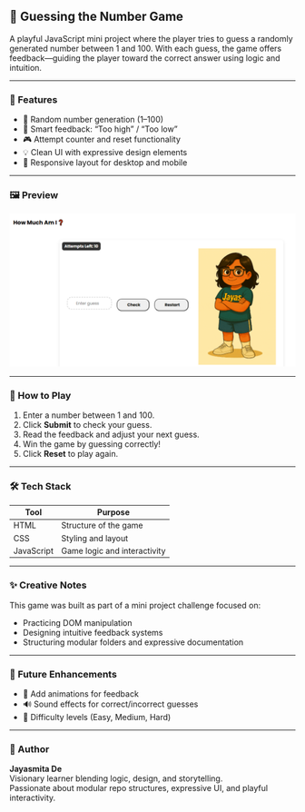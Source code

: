 ## 🎯 Guessing the Number Game

A playful JavaScript mini project where the player tries to guess a randomly generated number between 1 and 100. With each guess, the game offers feedback—guiding the player toward the correct answer using logic and intuition.

---

### 🧩 Features

- 🔢 Random number generation (1–100)
- 🧠 Smart feedback: “Too high” / “Too low”
- 🎮 Attempt counter and reset functionality
- 💡 Clean UI with expressive design elements
- 📱 Responsive layout for desktop and mobile

---

### 🖼️ Preview

![Game Screenshot](/🎯%20Guessing%20Number%20Game/assets/ui_ss.png)

---

### 🚀 How to Play

1. Enter a number between 1 and 100.
2. Click **Submit** to check your guess.
3. Read the feedback and adjust your next guess.
4. Win the game by guessing correctly!
5. Click **Reset** to play again.

---

### 🛠️ Tech Stack

| Tool       | Purpose                      |
| ---------- | ---------------------------- |
| HTML       | Structure of the game        |
| CSS        | Styling and layout           |
| JavaScript | Game logic and interactivity |

---

### ✨ Creative Notes

This game was built as part of a mini project challenge focused on:

- Practicing DOM manipulation
- Designing intuitive feedback systems
- Structuring modular folders and expressive documentation

---

### 📌 Future Enhancements

- 🎨 Add animations for feedback
- 🔊 Sound effects for correct/incorrect guesses
- 🧮 Difficulty levels (Easy, Medium, Hard)

---

### 🧠 Author

**Jayasmita De**  
Visionary learner blending logic, design, and storytelling.  
Passionate about modular repo structures, expressive UI, and playful interactivity.
